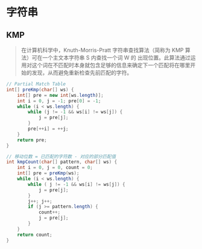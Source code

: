 # 字符串

## KMP

> 在计算机科学中，Knuth-Morris-Pratt 字符串查找算法（简称为 KMP 算法）可在一个主文本字符串 S 内查找一个词 W 的 出现位置。此算法通过运用对这个词在不匹配时本身就包含足够的信息来确定下一个匹配将在哪里开始的发现，从而避免重新检查先前匹配的字符。

```java
// Partial Match Table
int[] preKmp(char[] ws) {
    int[] pre = new int[ws.length)];
    int i = 0, j = -1; pre[0] = -1;
    while (i < ws.length) {
        while (j != -1 && ws[i] != ws[j]) {
            j = pre[j];
        }
        pre[++i] = ++j;
    }
    return pre;
}

// 移动位数 = 已匹配的字符数 - 对应的部分匹配值
int kmpCount(char[] pattern, char[] ws) {
    int i = 0, j = 0, count = 0;
    int[] pre = preKmp(ws);
    while (i < ws.length) {
        while ( j != -1 && ws[i] != ws[j]) {
            j = pre[j];
        }
        j++; j++;
        if (j >= pattern.length) {
            count++;
            j = pre[j];
        }
    }
    return count;
}

```